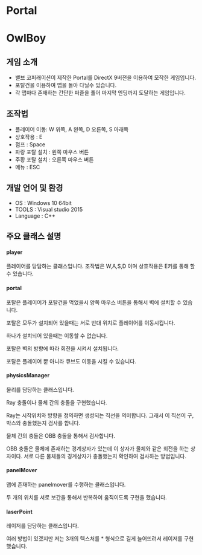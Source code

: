 # Portal
# OwlBoy
## 게임 소개
* 밸브 코퍼래이션이 제작한 Portal를 DirectX 9버전을 이용하여 모작한 게임입니다.
* 포탈건을 이용하여 맵을 돌아 다닐수 있습니다.
* 각 맵마다 존재하는 간단한 퍼즐을 풀어 마지막 엔딩까지 도달하는 게임입니다.

## 조작법
* 플레이어 이동: W 위쪽, A 왼쪽, D 오른쪽, S 아래쪽
* 상호작용 : E
* 점프 : Space
* 파랑 포탈 설치 : 왼쪽 마우스 버튼
* 주황 포탈 설치 : 오른쪽 마우스 버튼
* 메뉴 : ESC


## 개발 언어 및 환경
- OS : Windows 10 64bit 
- TOOLS : Visual studio 2015
- Language : C++

## 주요 클래스 설명
#### player
플레이어를 당담하는 클래스입니다. 조작법은 W,A,S,D 이며 상호작용은 E키를 통해 할 수 있습니다.

#### portal
포탈은 플레이어가 포탈건을 먹었을시 양쪽 마우스 버튼을 통해서 벽에 설치할 수 있습니다.

포탈은 모두가 설치되어 있을때는 서로 반대 위치로 플레이어를 이동시킵니다.

하나가 설치되어 있을때는 이동할 수 없습니다.

포탈은 벽의 방향에 따라 회전을 시켜서 설치됩니다.

포탈은 플레이어 뿐 아니라 큐브도 이동을 시킬 수 있습니다.

#### physicsManager
물리를 담당하는 클래스입니다.

Ray 충돌이나 물체 간의 충돌을 구현했습니다.

Ray는 시작위치와 방향을 정의하면 생성되는 직선을 의미합니다. 그래서 이 직선이 구, 박스와 충돌했는지 검사를 합니다.

물체 간의 충돌은 OBB 충돌을 통해서 검사합니다.

OBB 충돌은 물체에 존재하는 경계상자가 있는데 이 상자가 물체와 같은 회전을 하는 상자이다. 서로 다른 물체들의 경계상자가 충돌했는지 확인하여 검사하는 방법입니다.

#### panelMover
맵에 존재하는 panelmover를 수행하는 클래스입니다.

두 개의 위치를 서로 보간을 통해서 반복하여 움직이도록 구현을 했습니다.

#### laserPoint
레이저를 담당하는 클래스입니다.

여러 방법이 있겠지만 저는 3개의 텍스처를 * 형식으로 길게 늘어뜨려서 레이저를 구현했습니다.






